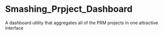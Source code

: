 # Smashing_Prpject_Dashboard
A dashboard utility that aggregates all of the PRM projects in one attractive interface
